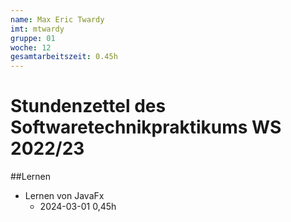 ```yaml
---
name: Max Eric Twardy
imt: mtwardy
gruppe: 01
woche: 12
gesamtarbeitszeit: 0.45h
---
```


# Stundenzettel des Softwaretechnikpraktikums WS 2022/23

##Lernen
 - Lernen von JavaFx
   - 2024-03-01 0,45h
